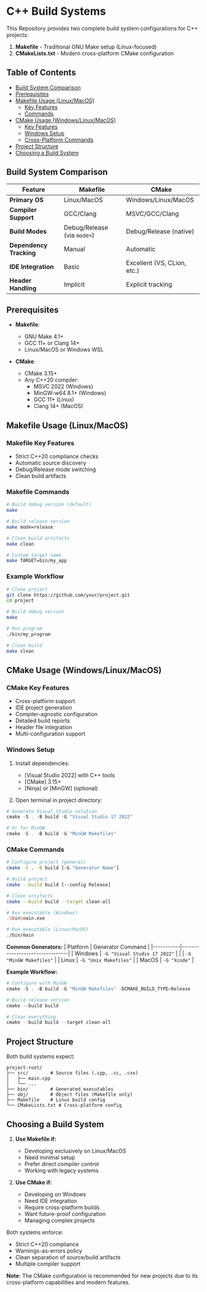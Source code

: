 # C++ Build Systems

This Repository provides two complete build system configurations for C++ projects:

1. **Makefile** - Traditional GNU Make setup (Linux-focused)
2. **CMakeLists.txt** - Modern cross-platform CMake configuration

## Table of Contents

- [Build System Comparison](#build-system-comparison)
- [Prerequisites](#prerequisites)
- [Makefile Usage (Linux/MacOS)](#makefile-usage-linuxmacos)
  - [Key Features](#makefile-key-features)
  - [Commands](#makefile-commands)
- [CMake Usage (Windows/Linux/MacOS)](#cmake-usage-windowslinuxmacos)
  - [Key Features](#cmake-key-features)
  - [Windows Setup](#windows-setup)
  - [Cross-Platform Commands](#cmake-commands)
- [Project Structure](#project-structure)
- [Choosing a Build System](#choosing-a-build-system)

## Build System Comparison

| Feature                 | Makefile                    | CMake                       |
| ----------------------- | --------------------------- | --------------------------- |
| **Primary OS**          | Linux/MacOS                 | Windows/Linux/MacOS         |
| **Compiler Support**    | GCC/Clang                   | MSVC/GCC/Clang              |
| **Build Modes**         | Debug/Release (via `mode=`) | Debug/Release (native)      |
| **Dependency Tracking** | Manual                      | Automatic                   |
| **IDE Integration**     | Basic                       | Excellent (VS, CLion, etc.) |
| **Header Handling**     | Implicit                    | Explicit tracking           |

## Prerequisites

- **Makefile**:

  - GNU Make 4.1+
  - GCC 11+ or Clang 14+
  - Linux/MacOS or Windows WSL

- **CMake**:
  - CMake 3.15+
  - Any C++20 compiler:
    - MSVC 2022 (Windows)
    - MinGW-w64 8.1+ (Windows)
    - GCC 11+ (Linux)
    - Clang 14+ (MacOS)

## Makefile Usage (Linux/MacOS)

### Makefile Key Features

- Strict C++20 compliance checks
- Automatic source discovery
- Debug/Release mode switching
- Clean build artifacts

### Makefile Commands

```bash
# Build debug version (default)
make

# Build release version
make mode=release

# Clean build artifacts
make clean

# Custom target name
make TARGET=bin/my_app
```

### Example Workflow

```bash
# Clone project
git clone https://github.com/your/project.git
cd project

# Build debug version
make

# Run program
./bin/my_program

# Clean build
make clean
```

## CMake Usage (Windows/Linux/MacOS)

### CMake Key Features

- Cross-platform support
- IDE project generation
- Compiler-agnostic configuration
- Detailed build reports
- Header file integration
- Multi-configuration support

### Windows Setup

1. Install dependencies:

   - [Visual Studio 2022] with C++ tools
   - [CMake] 3.15+
   - [Ninja] or [MinGW] (optional)

2. Open terminal in project directory:

```powershell
# Generate Visual Studio solution
cmake -S . -B build -G "Visual Studio 17 2022"

# Or for MinGW
cmake -S . -B build -G "MinGW Makefiles"
```

### CMake Commands

```bash
# Configure project (general)
cmake -S . -B build [-G "Generator Name"]

# Build project
cmake --build build [--config Release]

# Clean artifacts
cmake --build build --target clean-all

# Run executable (Windows)
.\bin\main.exe

# Run executable (Linux/MacOS)
./bin/main
```

**Common Generators:**
| Platform | Generator Command |
|-----------|--------------------------------|
| Windows | `-G "Visual Studio 17 2022"` |
| | `-G "MinGW Makefiles"` |
| Linux | `-G "Unix Makefiles"` |
| MacOS | `-G "Xcode"` |

**Example Workflow:**

```powershell
# Configure with MinGW
cmake -S . -B build -G "MinGW Makefiles" -DCMAKE_BUILD_TYPE=Release

# Build release version
cmake --build build

# Clean everything
cmake --build build --target clean-all
```

## Project Structure

Both build systems expect:

```
project-root/
├── src/        # Source files (.cpp, .cc, .cxx)
│   ├── main.cpp
│   └── ...
├── bin/        # Generated executables
├── obj/        # Object files (Makefile only)
├── Makefile    # Linux build config
└── CMakeLists.txt # Cross-platform config
```

## Choosing a Build System

1. **Use Makefile if:**

   - Developing exclusively on Linux/MacOS
   - Need minimal setup
   - Prefer direct compiler control
   - Working with legacy systems

2. **Use CMake if:**
   - Developing on Windows
   - Need IDE integration
   - Require cross-platform builds
   - Want future-proof configuration
   - Managing complex projects

Both systems enforce:

- Strict C++20 compliance
- Warnings-as-errors policy
- Clean separation of source/build artifacts
- Multiple compiler support

**Note:** The CMake configuration is recommended for new projects due to its cross-platform capabilities and modern features.
